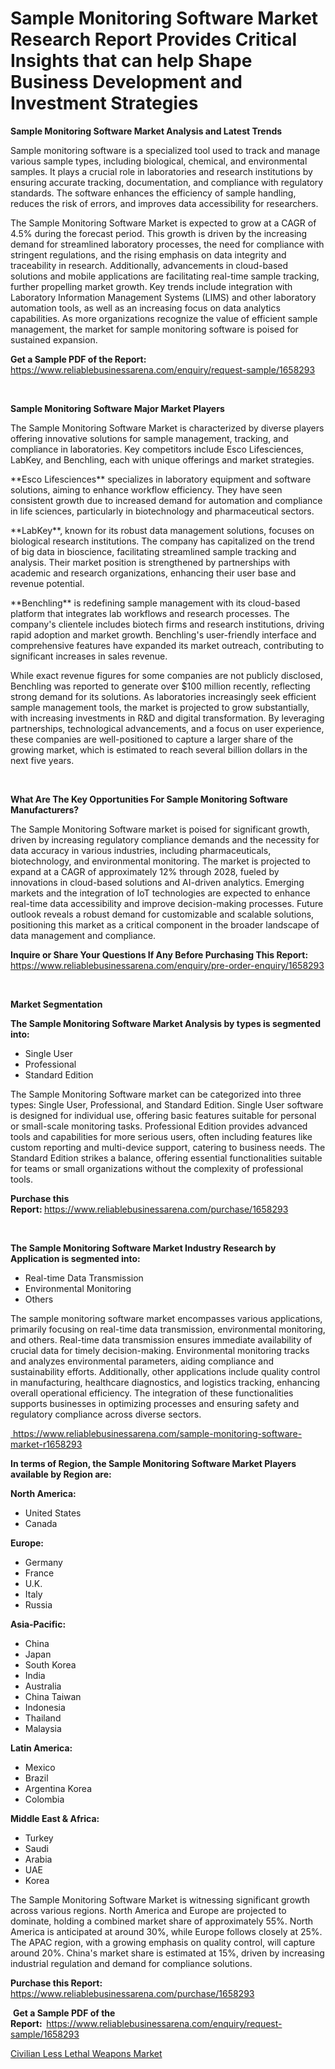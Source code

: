<p><h1>Sample Monitoring Software Market Research Report Provides Critical Insights that can help Shape Business Development and Investment Strategies</h1></p><p><strong>Sample Monitoring Software Market Analysis and Latest Trends</strong></p>
<p><p>Sample monitoring software is a specialized tool used to track and manage various sample types, including biological, chemical, and environmental samples. It plays a crucial role in laboratories and research institutions by ensuring accurate tracking, documentation, and compliance with regulatory standards. The software enhances the efficiency of sample handling, reduces the risk of errors, and improves data accessibility for researchers.</p><p>The Sample Monitoring Software Market is expected to grow at a CAGR of 4.5% during the forecast period. This growth is driven by the increasing demand for streamlined laboratory processes, the need for compliance with stringent regulations, and the rising emphasis on data integrity and traceability in research. Additionally, advancements in cloud-based solutions and mobile applications are facilitating real-time sample tracking, further propelling market growth. Key trends include integration with Laboratory Information Management Systems (LIMS) and other laboratory automation tools, as well as an increasing focus on data analytics capabilities. As more organizations recognize the value of efficient sample management, the market for sample monitoring software is poised for sustained expansion.</p></p>
<p><strong>Get a Sample PDF of the Report:&nbsp;</strong> <a href="https://www.reliablebusinessarena.com/enquiry/request-sample/1658293?utm_campaign=2514&utm_medium=2&utm_source=Github&utm_content=ia&utm_term=30032025&utm_id=sample-monitoring-software">https://www.reliablebusinessarena.com/enquiry/request-sample/1658293</a></p>
<p>&nbsp;</p>
<p><strong>Sample Monitoring Software Major Market Players</strong></p>
<p><p>The Sample Monitoring Software Market is characterized by diverse players offering innovative solutions for sample management, tracking, and compliance in laboratories. Key competitors include Esco Lifesciences, LabKey, and Benchling, each with unique offerings and market strategies.</p><p>**Esco Lifesciences** specializes in laboratory equipment and software solutions, aiming to enhance workflow efficiency. They have seen consistent growth due to increased demand for automation and compliance in life sciences, particularly in biotechnology and pharmaceutical sectors.</p><p>**LabKey**, known for its robust data management solutions, focuses on biological research institutions. The company has capitalized on the trend of big data in bioscience, facilitating streamlined sample tracking and analysis. Their market position is strengthened by partnerships with academic and research organizations, enhancing their user base and revenue potential.</p><p>**Benchling** is redefining sample management with its cloud-based platform that integrates lab workflows and research processes. The company's clientele includes biotech firms and research institutions, driving rapid adoption and market growth. Benchling's user-friendly interface and comprehensive features have expanded its market outreach, contributing to significant increases in sales revenue.</p><p>While exact revenue figures for some companies are not publicly disclosed, Benchling was reported to generate over $100 million recently, reflecting strong demand for its solutions. As laboratories increasingly seek efficient sample management tools, the market is projected to grow substantially, with increasing investments in R&D and digital transformation. By leveraging partnerships, technological advancements, and a focus on user experience, these companies are well-positioned to capture a larger share of the growing market, which is estimated to reach several billion dollars in the next five years.</p></p>
<p>&nbsp;</p>
<p><strong>What Are The Key Opportunities For Sample Monitoring Software Manufacturers?</strong></p>
<p><p>The Sample Monitoring Software market is poised for significant growth, driven by increasing regulatory compliance demands and the necessity for data accuracy in various industries, including pharmaceuticals, biotechnology, and environmental monitoring. The market is projected to expand at a CAGR of approximately 12% through 2028, fueled by innovations in cloud-based solutions and AI-driven analytics. Emerging markets and the integration of IoT technologies are expected to enhance real-time data accessibility and improve decision-making processes. Future outlook reveals a robust demand for customizable and scalable solutions, positioning this market as a critical component in the broader landscape of data management and compliance.</p></p>
<p><strong>Inquire or Share Your Questions If Any Before Purchasing This Report:</strong> <a href="https://www.reliablebusinessarena.com/enquiry/pre-order-enquiry/1658293?utm_campaign=2514&utm_medium=2&utm_source=Github&utm_content=ia&utm_term=30032025&utm_id=sample-monitoring-software">https://www.reliablebusinessarena.com/enquiry/pre-order-enquiry/1658293</a></p>
<p>&nbsp;</p>
<p><strong>Market Segmentation</strong></p>
<p><strong>The Sample Monitoring Software Market Analysis by types is segmented into:</strong></p>
<p><ul><li>Single User</li><li>Professional</li><li>Standard Edition</li></ul></p>
<p><p>The Sample Monitoring Software market can be categorized into three types: Single User, Professional, and Standard Edition. Single User software is designed for individual use, offering basic features suitable for personal or small-scale monitoring tasks. Professional Edition provides advanced tools and capabilities for more serious users, often including features like custom reporting and multi-device support, catering to business needs. The Standard Edition strikes a balance, offering essential functionalities suitable for teams or small organizations without the complexity of professional tools.</p></p>
<p><strong>Purchase this Report:&nbsp;</strong><a href="https://www.reliablebusinessarena.com/purchase/1658293?utm_campaign=2514&utm_medium=2&utm_source=Github&utm_content=ia&utm_term=30032025&utm_id=sample-monitoring-software">https://www.reliablebusinessarena.com/purchase/1658293</a></p>
<p>&nbsp;</p>
<p><strong>The Sample Monitoring Software Market Industry Research by Application is segmented into:</strong></p>
<p><ul><li>Real-time Data Transmission</li><li>Environmental Monitoring</li><li>Others</li></ul></p>
<p><p>The sample monitoring software market encompasses various applications, primarily focusing on real-time data transmission, environmental monitoring, and others. Real-time data transmission ensures immediate availability of crucial data for timely decision-making. Environmental monitoring tracks and analyzes environmental parameters, aiding compliance and sustainability efforts. Additionally, other applications include quality control in manufacturing, healthcare diagnostics, and logistics tracking, enhancing overall operational efficiency. The integration of these functionalities supports businesses in optimizing processes and ensuring safety and regulatory compliance across diverse sectors.</p></p>
<p><a href="https://www.reliablebusinessarena.com/sample-monitoring-software-market-r1658293?utm_campaign=2514&utm_medium=2&utm_source=Github&utm_content=ia&utm_term=30032025&utm_id=sample-monitoring-software">&nbsp;https://www.reliablebusinessarena.com/sample-monitoring-software-market-r1658293</a></p>
<p><strong>In terms of Region, the Sample Monitoring Software Market Players available by Region are:</strong></p>
<p>
    <p> <strong> North America: </strong>
        <ul>
            <li>United States</li>
            <li>Canada</li>
        </ul>
        </p> 
    <p> <strong> Europe: </strong>
        <ul>
            <li>Germany</li>
            <li>France</li>
            <li>U.K.</li>
            <li>Italy</li>
            <li>Russia</li>
        </ul>
        </p> 
    <p> <strong> Asia-Pacific: </strong>
        <ul>
            <li>China</li>
            <li>Japan</li>
            <li>South Korea</li>
            <li>India</li>
            <li>Australia</li>
            <li>China Taiwan</li>
            <li>Indonesia</li>
            <li>Thailand</li>
            <li>Malaysia</li>
        </ul>
        </p> 
    <p> <strong> Latin America: </strong>
        <ul>
            <li>Mexico</li>
            <li>Brazil</li>
            <li>Argentina Korea</li>
            <li>Colombia</li>
        </ul>
        </p> 
    <p> <strong> Middle East & Africa: </strong>
        <ul>
            <li>Turkey</li>
            <li>Saudi</li>
            <li>Arabia</li>
            <li>UAE</li>
            <li>Korea</li>
        </ul>
    </p>
    </p>
<p><p>The Sample Monitoring Software Market is witnessing significant growth across various regions. North America and Europe are projected to dominate, holding a combined market share of approximately 55%. North America is anticipated at around 30%, while Europe follows closely at 25%. The APAC region, with a growing emphasis on quality control, will capture around 20%. China's market share is estimated at 15%, driven by increasing industrial regulation and demand for compliance solutions.</p></p>
<p><strong>Purchase this Report: </strong><a href="https://www.reliablebusinessarena.com/purchase/1658293?utm_campaign=2514&utm_medium=2&utm_source=Github&utm_content=ia&utm_term=30032025&utm_id=sample-monitoring-software">https://www.reliablebusinessarena.com/purchase/1658293</a></p>
<p>&nbsp;<strong>Get a Sample PDF of the Report:&nbsp;&nbsp;</strong><a href="https://www.reliablebusinessarena.com/enquiry/request-sample/1658293?utm_campaign=2514&utm_medium=2&utm_source=Github&utm_content=ia&utm_term=30032025&utm_id=sample-monitoring-software">https://www.reliablebusinessarena.com/enquiry/request-sample/1658293</a></p>
<p><strong></strong></p>
<p><p><a href="https://github.com/manesros8/Market-Research-Report-List-1/blob/main/civilian-less-lethal-weapons-market.md?utm_campaign=2514&utm_medium=2&utm_source=Github&utm_content=ia&utm_term=30032025&utm_id=sample-monitoring-software">Civilian Less Lethal Weapons Market</a></p></p>